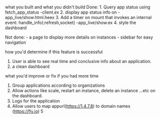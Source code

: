 what you built and what you didn't build
  Done:
    1. Query app status using fetch_app_status  -client.ex
    2. display app status info on -app_live/show.html.heex
    3. Add a timer on mount that invokes an internal event: handle_info(:refresh,socket)  -app_live/show.ex
    4. style the dashboard

  Not done:
    - a page to display more details on instances
    - sidebar for easy navigation


how you'd determine if this feature is successful
1. User is able to see real time and conclusive info about an application.
2. a clean dashboard

what you'd improve or fix if you had more time
1. Group applications according to organizations
2. Allow actions like scale, restart an instance, delete an instance  ...etc on the dashboard.
3. Logs for the application
4. Allow users to map appurl(https://1.4.7.8) to domain names (https://fly.io)
5 
